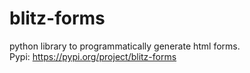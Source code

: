 # blitz-forms
python library to programmatically generate html forms.\
Pypi: https://pypi.org/project/blitz-forms
